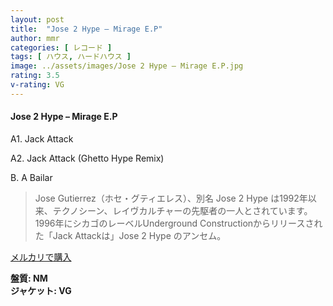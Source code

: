 ```yaml
---
layout: post
title:  "Jose 2 Hype – Mirage E.P"
author: mmr
categories: [ レコード ]
tags: [ ハウス, ハードハウス ]
image: ../assets/images/Jose 2 Hype – Mirage E.P.jpg
rating: 3.5
v-rating: VG
---
```


#### Jose 2 Hype – Mirage E.P

A1. Jack Attack

A2. Jack Attack (Ghetto Hype Remix)

B. A Bailar

> Jose Gutierrez（ホセ・グティエレス）、別名 Jose 2 Hype は1992年以来、テクノシーン、レイヴカルチャーの先駆者の一人とされています。
1996年にシカゴのレーベルUnderground Constructionからリリースされた「Jack Attackは」Jose 2 Hype のアンセム。

[メルカリで購入](https://jp.mercari.com/item/m71182259236)

<div class="mt-4 mb-4 d-flex align-items-center">
<strong class="mr-1">盤質: NM</strong>
</div>
<div class="mt-4 mb-4 d-flex align-items-center">
<strong class="mr-1">ジャケット: VG</strong>
</div>
